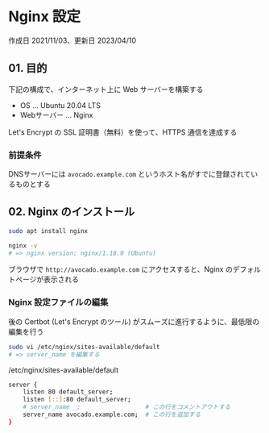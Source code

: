 # Nginx 設定

作成日 2021/11/03、更新日 2023/04/10

## 01. 目的

下記の構成で、インターネット上に Web サーバーを構築する

- OS ... Ubuntu 20.04 LTS
- Webサーバー ... Nginx

Let's Encrypt の SSL 証明書（無料）を使って、HTTPS 通信を達成する

### 前提条件

DNSサーバーには `avocado.example.com` というホスト名がすでに登録されているものとする

## 02. Nginx のインストール

```bash
sudo apt install nginx

nginx -v
# => nginx version: nginx/1.18.0 (Ubuntu)
```

ブラウザで `http://avocado.example.com` にアクセスすると、Nginx のデフォルトページが表示される

### Nginx 設定ファイルの編集

後の Certbot (Let's Encrypt のツール) がスムーズに進行するように、最低限の編集を行う

```bash
sudo vi /etc/nginx/sites-available/default
# => server_name を編集する
```

/etc/nginx/sites-available/default

```bash
server {
    listen 80 default_server;
    listen [::]:80 default_server;
    # server_name _;                  # この行をコメントアウトする
    server_name avocado.example.com;  # この行を追加する
}
```

